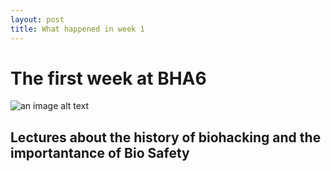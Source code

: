 ```yaml
---
layout: post
title: What happened in week 1
---
```



# The first week at BHA6

![an image alt text](https://github.com/dcandyce/dcandyce.github.io/blob/master/images/IMG_1261.JPG)

## Lectures about the history of biohacking and the importantance of Bio Safety
